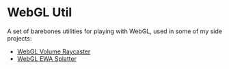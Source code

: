 # WebGL Util

A set of barebones utilities for playing with WebGL, used in some of my side projects:

- [WebGL Volume Raycaster](https://github.com/Twinklebear/webgl-volume-raycaster)
- [WebGL EWA Splatter](https://github.com/Twinklebear/webgl-ewa-splatter)

